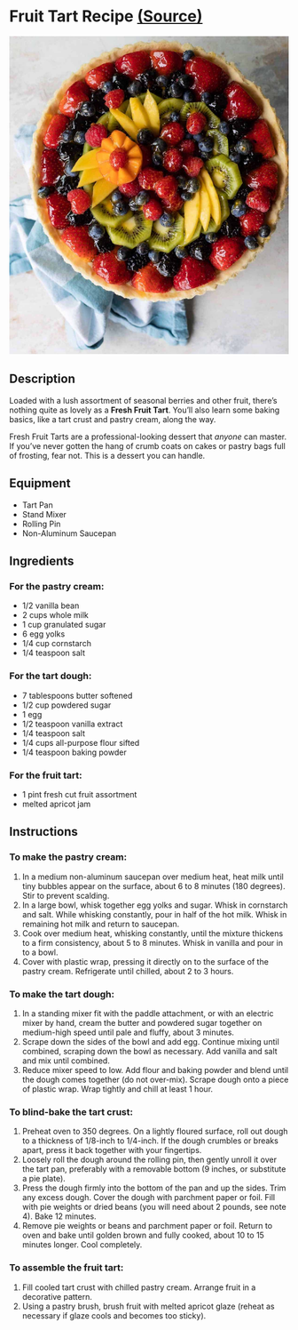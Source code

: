 # Fruit Tart Recipe [(Source)](https://www.culinaryhill.com/fresh-fruit-tart/)
![Fresh Fruit Tart with seasonal fruits.](./img/fruit.jpeg)

## Description
Loaded with a lush assortment of seasonal berries and other fruit, there’s nothing quite as lovely as a **Fresh Fruit Tart**. You’ll also learn some baking basics, like a tart crust and pastry cream, along the way.

Fresh Fruit Tarts are a professional-looking dessert that *anyone* can master. If you’ve never gotten the hang of crumb coats on cakes or pastry bags full of frosting, fear not. This is a dessert you can handle.

## Equipment
- Tart Pan
- Stand Mixer
- Rolling Pin
- Non-Aluminum Saucepan
           
## Ingredients

### For the pastry cream:
- 1/2 vanilla bean
- 2 cups whole milk
- 1 cup granulated sugar
- 6 egg yolks
- 1/4 cup cornstarch
- 1/4 teaspoon salt

### For the tart dough:
- 7 tablespoons butter softened
- 1/2 cup powdered sugar
- 1 egg
- 1/2 teaspoon vanilla extract
- 1/4 teaspoon salt
- 1/4 cups all-purpose flour sifted
- 1/4 teaspoon baking powder

### For the fruit tart:
- 1 pint fresh cut fruit assortment
- melted apricot jam

## Instructions

### To make the pastry cream:
1. In a medium non-aluminum saucepan over medium heat, heat milk until tiny bubbles appear on the surface, about 6 to 8 minutes (180 degrees). Stir to prevent scalding.
2. In a large bowl, whisk together egg yolks and sugar. Whisk in cornstarch and salt. While whisking constantly, pour in half of the hot milk. Whisk in remaining hot milk and return to saucepan.
3. Cook over medium heat, whisking constantly, until the mixture thickens to a firm consistency, about 5 to 8 minutes. Whisk in vanilla and pour in to a bowl.
4. Cover with plastic wrap, pressing it directly on to the surface of the pastry cream. Refrigerate until chilled, about 2 to 3 hours.

### To make the tart dough:
1. In a standing mixer fit with the paddle attachment, or with an electric mixer by hand, cream the butter and powdered sugar together on medium-high speed until pale and fluffy, about 3 minutes.
2. Scrape down the sides of the bowl and add egg. Continue mixing until combined, scraping down the bowl as necessary. Add vanilla and salt and mix until combined.
3. Reduce mixer speed to low. Add flour and baking powder and blend until the dough comes together (do not over-mix). Scrape dough onto a piece of plastic wrap. Wrap tightly and chill at least 1 hour.

### To blind-bake the tart crust:
1. Preheat oven to 350 degrees. On a lightly floured surface, roll out dough to a thickness of 1/8-inch to 1/4-inch. If the dough crumbles or breaks apart, press it back together with your fingertips.
2. Loosely roll the dough around the rolling pin, then gently unroll it over the tart pan, preferably with a removable bottom (9 inches, or substitute a pie plate).
3. Press the dough firmly into the bottom of the pan and up the sides. Trim any excess dough. Cover the dough with parchment paper or foil. Fill with pie weights or dried beans (you will need about 2 pounds, see note 4). Bake 12 minutes.
4. Remove pie weights or beans and parchment paper or foil. Return to oven and bake until golden brown and fully cooked, about 10 to 15 minutes longer. Cool completely.

### To assemble the fruit tart:
1. Fill cooled tart crust with chilled pastry cream. Arrange fruit in a decorative pattern.
2. Using a pastry brush, brush fruit with melted apricot glaze (reheat as necessary if glaze cools and becomes too sticky).
